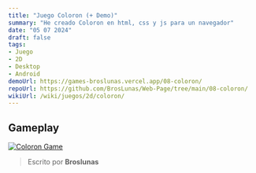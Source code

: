 ```yaml
---
title: "Juego Coloron (+ Demo)"
summary: "He creado Coloron en html, css y js para un navegador"
date: "05 07 2024"
draft: false
tags:
- Juego
- 2D
- Desktop
- Android
demoUrl: https://games-broslunas.vercel.app/08-coloron/
repoUrl: https://github.com/BrosLunas/Web-Page/tree/main/08-coloron/
wikiUrl: /wiki/juegos/2d/coloron/
---
```


## Gameplay
[![Coloron Game](/img/games/coloron.png)](/video/gameplay/coloron.mp4)

> Escrito por **Broslunas**